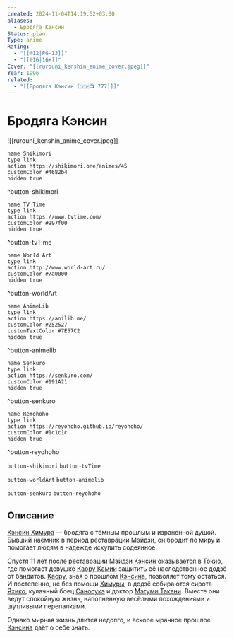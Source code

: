 ```yaml
---
created: 2024-11-04T14:19:52+03:00
aliases:
  - Бродяга Кэнсин
Status: plan
Type: anime
Rating:
  - "[[®️12|PG-13]]"
  - "[[®️16|16+]]"
Cover: "[[rurouni_kenshin_anime_cover.jpeg]]"
Year: 1996
related:
  - "[[Бродяга Кэнсин (🇯🇵📺 777)]]"
---
```


# Бродяга Кэнсин

![[rurouni_kenshin_anime_cover.jpeg]]

```button
name Shikimori
type link
action https://shikimori.one/animes/45
customColor #4682b4
hidden true
```
^button-shikimori

```button
name TV Time
type link
action https://www.tvtime.com/
customColor #997f00
hidden true
```
^button-tvTime

```button
name World Art
type link
action http://www.world-art.ru/
customColor #7a0000
hidden true
```
^button-worldArt

```button
name AnimeLib
type link
action https://anilib.me/
customColor #252527
customTextColor #7E57C2
hidden true
```
^button-animelib

```button
name Senkuro
type link
action https://senkuro.com/
customColor #191A21
hidden true
```
^button-senkuro

```button
name ReYohoho
type link
action https://reyohoho.github.io/reyohoho/
customColor #1c1c1c
hidden true
```
^button-reyohoho

`button-shikimori` `button-tvTime`

`button-worldArt` `button-animelib`

`button-senkuro` `button-reyohoho`

## Описание

[Кэнсин Химура](https://shikimori.one/characters/147-kenshin-himura) — бродяга с тёмным прошлым и израненной душой. Бывший наёмник в период реставрации Мэйдзи, он бродит по миру и помогает людям в надежде искупить содеянное.

Спустя 11 лет после реставрации Мэйдзи [Кэнсин](https://shikimori.one/characters/147-kenshin-himura) оказывается в Токио, где помогает девушке [Каору Камии](https://shikimori.one/characters/148-kaoru-kamiya) защитить её наследственное додзё от бандитов. [Каору](https://shikimori.one/characters/148-kaoru-kamiya), зная о прошлом [Кэнсина](https://shikimori.one/characters/147-kenshin-himura), позволяет тому остаться. И постепенно, не без помощи [Химуры](https://shikimori.one/characters/147-kenshin-himura), в додзё собираются сирота [Яхико](https://shikimori.one/characters/150-yahiko-myoujin), кулачный боец [Саносукэ](https://shikimori.one/characters/149-sanosuke-sagara) и доктор [Мэгуми Такани](https://shikimori.one/characters/151-megumi-takani). Вместе они ведут спокойную жизнь, наполненную весёлыми похождениями и шутливыми перепалками.

Однако мирная жизнь длится недолго, и вскоре мрачное прошлое [Кэнсина](https://shikimori.one/characters/147-kenshin-himura) даёт о себе знать.
